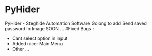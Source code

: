 # PyHider
PyHider - Steghide Automation Software
Goiong to add Send saved password In Image SOON ...
#Fixed Bugs :
- Cant select option in input
- Added nicer Main Menu
- Other ...
